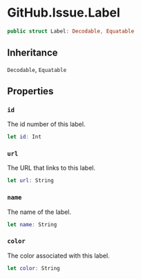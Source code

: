 # GitHub.Issue.Label

``` swift
public struct Label:​ Decodable, Equatable
```

## Inheritance

`Decodable`, `Equatable`

## Properties

### `id`

The id number of this label.

``` swift
let id:​ Int
```

### `url`

The URL that links to this label.

``` swift
let url:​ String
```

### `name`

The name of the label.

``` swift
let name:​ String
```

### `color`

The color associated with this label.

``` swift
let color:​ String
```
